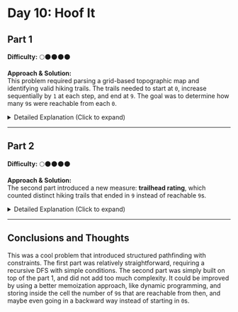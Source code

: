 # Day 10: Hoof It

## Part 1  
**Difficulty:** 🌕🌑🌑🌑🌑  

**Approach & Solution:**  
This problem required parsing a grid-based topographic map and identifying valid hiking trails. The trails needed to start at `0`, increase sequentially by `1` at each step, and end at `9`. The goal was to determine how many `9`s were reachable from each `0`.

<details>  
<summary>Detailed Explanation (Click to expand)</summary>  
The solution involved:  

1. **Grid Parsing:** Reading the input as a 2D matrix and identifying all positions containing `0`, which were potential trailheads.  
2. **Recursive Depth-First Search (DFS):** Implementing a recursive function to explore all valid paths, ensuring each step followed the increasing sequence rule.  
3. **Marking Visited Nodes:** Since each path had to be unique, cells were temporarily marked to prevent cycles or revisits.  
4. **Summing Results:** For each `0`, the function counted how many `9`s were reachable and accumulated the total score.  

The key challenge was ensuring efficient traversal without redundant computations while handling different grid sizes.  

</details>  

---

## Part 2  
**Difficulty:** 🌕🌑🌑🌑🌑  

**Approach & Solution:**  
The second part introduced a new measure: **trailhead rating**, which counted distinct hiking trails that ended in `9` instead of reachable `9`s.

<details>  
<summary>Detailed Explanation (Click to expand)</summary>  
To adapt the solution we just removed the check on the redundant cells, so in this case we can go through the same path many times (as long as there is a change in previous parts of the path)

This required almost no change from the original solution of Part 1.

</details>  

---

## Conclusions and Thoughts  
This was a cool problem that introduced structured pathfinding with constraints. The first part was relatively straightforward, requiring a recursive DFS with simple conditions. The second part was simply built on top of the part 1, and did not add too much complexity. It could be improved by using a better memoization approach, like dynamic programming, and storing inside the cell the number of `9`s that are reachable from then, and maybe even going in a backward way instead of starting in `0`s.